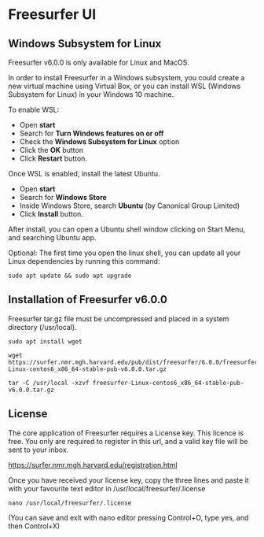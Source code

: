 ﻿# Freesurfer UI

Windows Subsystem for Linux
-----------

Freesurfer v6.0.0 is only available for Linux and MacOS.

In order to install Freesurfer in a Windows subsystem, you could create a new virtual machine using Virtual Box, or you can install WSL (Windows Subsystem for Linux) in your Windows 10 machine.

To enable WSL:

* Open **start**
* Search for **Turn Windows features on or off**
* Check the **Windows Subsystem for Linux** option
* Click the **OK** button
* Click **Restart** button.

Once WSL is enabled, install the latest Ubuntu.

* Open **start**
* Search for **Windows Store**
* Inside Windows Store, search **Ubuntu** (by Canonical Group Limited)
* Click **Install** button.

After install, you can open a Ubuntu shell window clicking on Start Menu, and searching Ubuntu app.

Optional: The first time you open the linux shell, you can update all your Linux dependencies by running this command:

```
sudo apt update && sudo apt upgrade
```

Installation of Freesurfer v6.0.0
-

Freesurfer tar.gz file must be uncompressed and placed in a system directory (/usr/local).

```
sudo apt install wget
```

```
wget https://surfer.nmr.mgh.harvard.edu/pub/dist/freesurfer/6.0.0/freesurfer-Linux-centos6_x86_64-stable-pub-v6.0.0.tar.gz
```

```
tar -C /usr/local -xzvf freesurfer-Linux-centos6_x86_64-stable-pub-v6.0.0.tar.gz
```



License
-

The core application of Freesurfer requires a License key. This licence is free. You only are required to register in this url, and a valid key file will be sent to your inbox.

https://surfer.nmr.mgh.harvard.edu/registration.html

Once you have received your license key, copy the three lines and paste it with your favourite text editor in /usr/local/freesurfer/.license

```
nano /usr/local/freesurfer/.license
```

(You can save and exit with nano editor pressing Control+O, type yes, and then Control+X)

